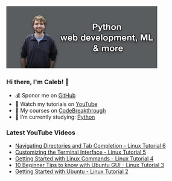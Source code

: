 <img src="github-cover-photo-my-face.jpg" width="400px" />

### Hi there, I'm Caleb! 🍛

- 💰 Sponor me on [GitHub](https://github.com/sponsors/CalebCurry)
- 🎥 Watch my tutorials on [YouTube](https://www.youtube.com/calebthevideomaker2)
- 📗 My courses on [CodeBreakthrough](https://www.codebreakthrough.com)
- 🤔 I’m currently studying: [Python](https://www.youtube.com/watch?v=s3IvdkCq2_c&t=4254s)

### Latest YouTube Videos
<!-- YOUTUBE:START -->
- [Navigating Directories and Tab Completion - Linux Tutorial 6](https://www.youtube.com/watch?v=xP-uxSUZH7s)
- [Customizing the Terminal Interface - Linux Tutorial 5](https://www.youtube.com/watch?v=HdVy_r3knlY)
- [Getting Started with Linux Commands - Linux Tutorial 4](https://www.youtube.com/watch?v=OBgYHp3hrJQ)
- [10 Beginner Tips to know with Ubuntu GUI - Linux Tutorial 3](https://www.youtube.com/watch?v=6KTow4PqhyY)
- [Getting Started with Ubuntu - Linux Tutorial 2](https://www.youtube.com/watch?v=Z3Ck9-wt-WQ)
<!-- YOUTUBE:END -->

